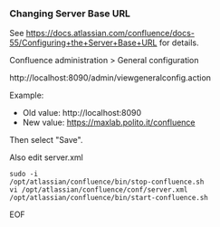 ### Changing Server Base URL

See https://docs.atlassian.com/confluence/docs-55/Configuring+the+Server+Base+URL for details.

Confluence administration > General configuration

http://localhost:8090/admin/viewgeneralconfig.action

Example:
* Old value: http://localhost:8090
* New value: https://maxlab.polito.it/confluence

Then select "Save".

Also edit server.xml

```
sudo -i
/opt/atlassian/confluence/bin/stop-confluence.sh
vi /opt/atlassian/confluence/conf/server.xml
/opt/atlassian/confluence/bin/start-confluence.sh
```

EOF
